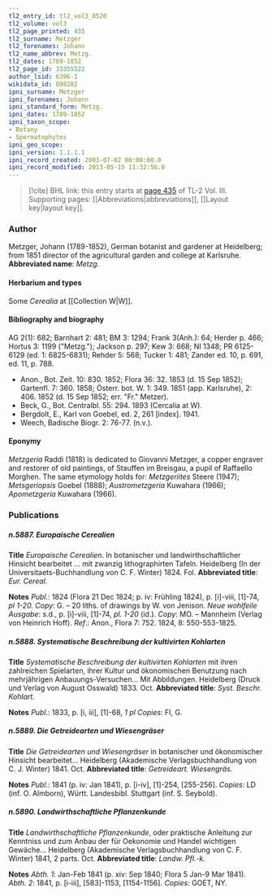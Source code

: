 ```yaml
---
tl2_entry_id: tl2_vol3_0520
tl2_volume: vol3
tl2_page_printed: 435
tl2_surname: Metzger
tl2_forenames: Johann
tl2_name_abbrev: Metzg.
tl2_dates: 1789-1852
tl2_page_id: 33355522
author_lsid: 6396-1
wikidata_id: Q98282
ipni_surname: Metzger
ipni_forenames: Johann
ipni_standard_form: Metzg.
ipni_dates: 1789-1852
ipni_taxon_scope: 
- Botany
- Spermatophytes
ipni_geo_scope: 
ipni_version: 1.1.1.1
ipni_record_created: 2003-07-02 00:00:00.0
ipni_record_modified: 2013-05-15 11:32:56.0
---
```



> [!cite] BHL link: this entry starts at [page 435](https://www.biodiversitylibrary.org/page/33355522) of TL-2 Vol. III.
> Supporting pages: [[Abbreviations|abbreviations]], [[Layout key|layout key]].

### Author

Metzger, Johann (1789-1852), German botanist and gardener at Heidelberg; from 1851 director of the agricultural garden and college at Karlsruhe. 
**Abbreviated name**: *Metzg.*

#### Herbarium and types

Some *Cerealia* at [[Collection W|W]].

#### Bibliography and biography

AG 2(1): 682; Barnhart 2: 481; BM 3: 1294; Frank 3(Anh.): 64; Herder p. 466; Hortus 3: 1199 ("Metzg."); Jackson p. 297; Kew 3: 668; NI 1348; PR 6125-6129 (ed. 1: 6825-6831); Rehder 5: 568; Tucker 1: 481; Zander ed. 10, p. 691, ed. 11, p. 788.
- Anon., Bot. Zeit. 10: 830. 1852; Flora 36: 32. 1853 (d. 15 Sep 1852); Gartenfl. 7: 360. 1858; Österr. bot. W. 1: 349. 1851 (app. Karlsruhe), 2: 406. 1852 (d. 15 Sep 1852; err. "Fr." Metzer).
- Beck, G., Bot. Centralbl. 55: 294. 1893 (Cercalia at W).
- Bergdolt, E., Karl von Goebel, ed. 2, 261 \[index\]. 1941.
- Weech, Badische Biogr. 2: 76-77. (n.v.).

#### Eponymy

*Metzgeria* Raddi (1818) is dedicated to Giovanni Metzger, a copper engraver and restorer of old paintings, of Stauffen im Breisgau, a pupil of Raffaello Morghen. The same etymology holds for: *Metzgeriites* Steere (1947); *Metsgeriopsis* Goebel (1888); *Austrometzgeria* Kuwahara (1966); *Apometzgeria* Kuwahara (1966).

### Publications

##### n.5887. Europaische Cerealien

**Title**
*Europaische Cerealien*. In botanischer und landwirthschaftlicher Hinsicht bearbeitet ... mit zwanzig lithographirten Tafeln. Heidelberg (In der Universitaets-Buchhandlung von C. F. Winter) 1824. Fol.
**Abbreviated title**: *Eur. Cereal.*

**Notes**
*Publ*.: 1824 (Flora 21 Dec 1824; p. iv: Frühling 1824), p. \[i\]-viii, \[1\]-74, *pl 1-20. Copy*: G. – 20 liths. of drawings by W. von Jenison.
*Neue wohlfeile Ausgabe*: s.d., p. \[i\]-viii, \[1\]-74, *pl. 1-20* (id.). *Copy*: MO. – Mannheim (Verlag von Heinrich Hoff).
*Ref*.: Anon., Flora 7: 752. 1824, 8: 550-553-1825.

##### n.5888. Systematische Beschreibung der kultivirten Kohlarten

**Title**
*Systematische Beschreibung der kultivirten Kohlarten* mit ihren zahlreichen Spielarten, ihrer Kultur und ökonomischen Benutzung nach mehrjährigen Anbauungs-Versuchen... Mit Abbildungen. Heidelberg (Druck und Verlag von August Osswald) 1833. Oct.
**Abbreviated title**: *Syst. Beschr. Kohlart.*

**Notes**
*Publ*.: 1833, p. \[i, iii\], \[1\]-68, *1 pl Copies*: FI, G.

##### n.5889. Die Getreidearten und Wiesengräser

**Title**
*Die Getreidearten und Wiesengräser* in botanischer und ökonomischer Hinsicht bearbeitet... Heidelberg (Akademische Verlagsbuchhandlung von C. J. Winter) 1841. Oct.
**Abbreviated title**: *Getreideart. Wiesengräs.*

**Notes**
*Publ*.: 1841 (p. iv: Jan 1841), p. \[i-iv\], \[1\]-254, \[255-256\]. *Copies*: LD (inf. O. Almborn), Württ. Landesbibl. Stuttgart (inf. S. Seybold).

##### n.5890. Landwirthschaftliche Pflanzenkunde

**Title**
*Landwirthschaftliche Pflanzenkunde*, oder praktische Anleitung zur Kenntniss und zum Anbau der für Oekonomie und Handel wichtigen Gewäche... Heidelberg (Akademische Verlagsbuchhandlung von C. F. Winter) 1841, 2 parts. Oct.
**Abbreviated title**: *Landw. Pfl.-k.*

**Notes**
*Abth. 1*: Jan-Feb 1841 (p. xiv: Sep 1840; Flora 5 Jan-9 Mar 1841).
*Abth. 2*: 1841, p. \[i-iii\], \[583\]-1153, \[1154-1156\].
*Copies*: GOET, NY.

